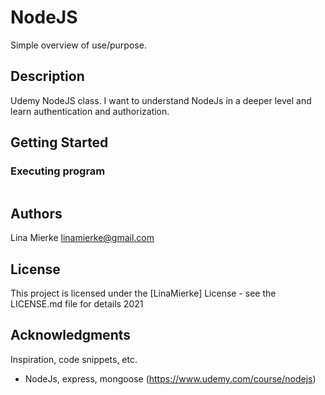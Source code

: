 # NodeJS

Simple overview of use/purpose.

## Description

Udemy NodeJS class. I want to understand NodeJs in a deeper level and learn authentication and authorization.

## Getting Started

### Executing program

```

```

## Authors

Lina Mierke
linamierke@gmail.com

## License

This project is licensed under the [LinaMierke] License - see the LICENSE.md file for details 2021

## Acknowledgments

Inspiration, code snippets, etc.

- NodeJs, express, mongoose (https://www.udemy.com/course/nodejs)
